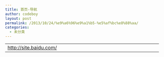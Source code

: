 ```yaml
---
title: 首页-导航
author: codeboy
layout: post
permalink: /2013/10/24/%e9%a6%96%e9%a1%b5-%e5%af%bc%e8%88%aa/
categories:
  - 未分类
---
```

<table width="549">
  <colgroup> <col width="549" /> </colgroup> <tr>
    <td width="549" height="19">
      <a href="http://site.baidu.com/">http://site.baidu.com/</a>
    </td>
  </tr>
</table>